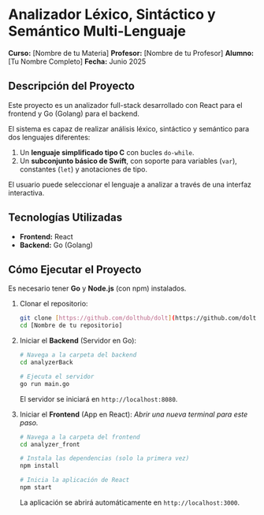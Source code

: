 # Analizador Léxico, Sintáctico y Semántico Multi-Lenguaje

**Curso:** [Nombre de tu Materia]
**Profesor:** [Nombre de tu Profesor]
**Alumno:** [Tu Nombre Completo]
**Fecha:** Junio 2025

## Descripción del Proyecto

Este proyecto es un analizador full-stack desarrollado con React para el frontend y Go (Golang) para el backend.

El sistema es capaz de realizar análisis léxico, sintáctico y semántico para dos lenguajes diferentes:
1.  Un **lenguaje simplificado tipo C** con bucles `do-while`.
2.  Un **subconjunto básico de Swift**, con soporte para variables (`var`), constantes (`let`) y anotaciones de tipo.

El usuario puede seleccionar el lenguaje a analizar a través de una interfaz interactiva.

## Tecnologías Utilizadas
* **Frontend:** React
* **Backend:** Go (Golang)

## Cómo Ejecutar el Proyecto

Es necesario tener **Go** y **Node.js** (con npm) instalados.

1.  Clonar el repositorio:
    ```bash
    git clone [https://github.com/dolthub/dolt](https://github.com/dolthub/dolt)
    cd [Nombre de tu repositorio]
    ```

2.  Iniciar el **Backend** (Servidor en Go):
    ```bash
    # Navega a la carpeta del backend
    cd analyzerBack

    # Ejecuta el servidor
    go run main.go
    ```
    El servidor se iniciará en `http://localhost:8080`.

3.  Iniciar el **Frontend** (App en React):
    *Abrir una nueva terminal para este paso.*
    ```bash
    # Navega a la carpeta del frontend
    cd analyzer_front

    # Instala las dependencias (solo la primera vez)
    npm install

    # Inicia la aplicación de React
    npm start
    ```
    La aplicación se abrirá automáticamente en `http://localhost:3000`.